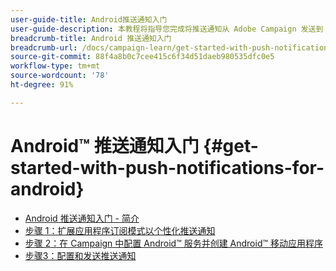```yaml
---
user-guide-title: Android推送通知入门
user-guide-description: 本教程将指导您完成将推送通知从 Adobe Campaign 发送到 Android 应用程序时涉及的步骤。
breadcrumb-title: Android 推送通知入门
breadcrumb-url: /docs/campaign-learn/get-started-with-push-notifications-for-android/introduction.html
source-git-commit: 88f4a8b0c7cee415c6f34d51daeb980535dfc0e5
workflow-type: tm+mt
source-wordcount: '78'
ht-degree: 91%

---
```



# Android™ 推送通知入门 {#get-started-with-push-notifications-for-android}

+ [Android 推送通知入门 - 简介](/help/tutorial-get-started-with-push-notifications-for-android/introduction.md)
+ [步骤 1：扩展应用程序订阅模式以个性化推送通知](/help/tutorial-get-started-with-push-notifications-for-android/extend-the-app-subscription-schema.md)
+ [步骤 2：在 Campaign 中配置 Android™ 服务并创建 Android™ 移动应用程序](/help/tutorial-get-started-with-push-notifications-for-android/configure-an-android-service-in-campaign.md)
+ [步骤3：配置和发送推送通知](/help/tutorial-get-started-with-push-notifications-for-android/configure-and-send-push-notifications.md)
